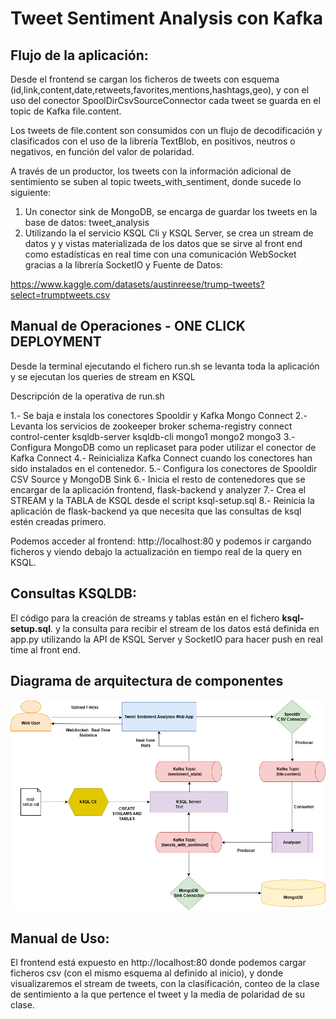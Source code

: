 # Tweet Sentiment Analysis con Kafka



## Flujo de la aplicación:

Desde el frontend se cargan los ficheros de tweets con esquema (id,link,content,date,retweets,favorites,mentions,hashtags,geo), y con el uso del conector SpoolDirCsvSourceConnector cada tweet se guarda en el topic de Kafka file.content. 

Los tweets de file.content son consumidos con un flujo de decodificación y clasificados con el uso de la librería TextBlob, en positivos, neutros o negativos, en función del valor de polaridad.

A través de un productor, los tweets con la información adicional de sentimiento se suben al topic tweets_with_sentiment, donde sucede lo siguiente:

1. Un conector sink de MongoDB, se encarga de guardar los tweets en la base de datos: tweet_analysis
2. Utilizando la el servicio KSQL Cli y KSQL Server, se crea un stream de datos y y vistas materializada de los datos que se sirve al front end como estadísticas en real time con una comunicación WebSocket gracias a la librería SocketIO y 
Fuente de Datos:

https://www.kaggle.com/datasets/austinreese/trump-tweets?select=trumptweets.csv

## Manual de Operaciones - ONE CLICK DEPLOYMENT

Desde la terminal ejecutando el fichero run.sh se levanta toda la aplicación y se ejecutan los queries de stream en KSQL 

Descripción de la operativa de run.sh

1.- Se baja e instala los conectores Spooldir y Kafka Mongo Connect 
2.- Levanta los servicios de zookeeper broker schema-registry connect control-center ksqldb-server ksqldb-cli mongo1 mongo2 mongo3 
3.- Configura MongoDB como un replicaset para poder utilizar el conector de Kafka Connect
4.- Reinicializa Kafka Connect cuando los conectores han sido instalados en el contenedor.
5.- Configura los conectores de Spooldir CSV Source y MongoDB Sink
6.- Inicia el resto de contenedores que se encargar de la aplicación frontend, flask-backend y analyzer
7.- Crea el STREAM y la TABLA de KSQL desde el script ksql-setup.sql
8.- Reinicia la aplicación de flask-backend ya que necesita que las consultas de ksql estén creadas primero.

Podemos acceder al frontend: http://localhost:80 y podemos ir cargando ficheros y viendo debajo la actualización en tiempo real de la query en KSQL.

## Consultas KSQLDB:

El código para la creación de streams y tablas están en el fichero **ksql-setup.sql**. y la consulta para recibir el stream de los datos está definida en app.py utilizando la API de KSQL Server y SocketIO para hacer push en real time al front end.


## Diagrama de arquitectura de componentes

![](./doc/img/tweet_sentiment_stats_chart.drawio.png)

## Manual de Uso: 

El frontend está expuesto en http://localhost:80 donde podemos cargar ficheros csv (con el mismo esquema al definido al inicio), y donde visualizaremos el stream de tweets, con la clasificación, conteo de la clase de sentimiento a la que pertence el tweet y la media de polaridad de su clase.




